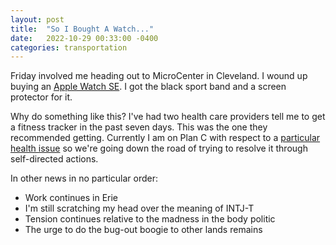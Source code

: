 ```yaml
---
layout: post
title:  "So I Bought A Watch..."
date:   2022-10-29 00:33:00 -0400
categories: transportation
---
```

Friday involved me heading out to MicroCenter in Cleveland.  I wound up buying an [Apple Watch SE](http://web.archive.org/web/20221029043435/https://www.apple.com/apple-watch-se/).  I got the black sport band and a screen protector for it.  

Why do something like this?  I've had two health care providers tell me to get a fitness tracker in the past seven days.  This was the one they recommended getting.  Currently I am on Plan C with respect to a [particular health issue](https://www.cdc.gov/healthyweight/losing_weight/getting_started.html) so we're going down the road of trying to resolve it through self-directed actions.

In other news in no particular order: 

* Work continues in Erie
* I'm still scratching my head over the meaning of INTJ-T
* Tension continues relative to the madness in the body politic
* The urge to do the bug-out boogie to other lands remains
